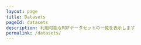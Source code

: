 ```yaml
---
layout: page
title: Datasets
pageId: datasets
description: 利用可能なRDFデータセットの一覧を表示します
permalink: /datasets/
---
```


<div id="DatasetsListView"></div>

<script>
document.addEventListener('DOMContentLoaded', function() {
  loadDatasets();
});

async function loadDatasets() {
  const datasetsListView = document.getElementById('DatasetsListView');
  
  try {
    const datasetLoader = DatasetsManager.getInstance();
    const datasets = await datasetLoader.getDatasets();
    
    if (!datasets || datasets.length === 0) {
      return;
    }
    
    renderDatasets(datasets);
    datasetsListView.style.display = 'block';
    // データ取得後にソート/フィルタの初期化を行う（空の実装）
    initSortAndFilter(datasets);
    
  } catch (error) {
    console.error('Error loading datasets:', error);
  }
}

function renderDatasets(datasets) {
  const container = document.getElementById('DatasetsListView');
  const baseUrl = window.SITE_BASE_URL || '';
  // 既存内容クリア
  container.innerHTML = '';
  const ul = document.createElement('ul');
  ul.className = 'datasets';

  datasets.forEach(dataset => {
    const li = document.createElement('li');
    li.className = 'dataset';
    const datasetCard = new DatasetCard(dataset, {
      showDescription: true,
      showTags: true,
      showLink: true,
      linkBaseUrl: baseUrl,
      iconRendering: 'svgOverlap',
      showHeaderMeta: true
    });
    const cardEl = datasetCard.getElement();
    li.appendChild(cardEl);
    ul.appendChild(li);
  });

  container.appendChild(ul);
}

// 将来のソート/フィルタ初期化用（現時点は空実装）
function initSortAndFilter(datasets) {
  const sortSelect = document.getElementById('sortSelect');
  // tagSelect will be created dynamically if the layout doesn't include it
  let tagSelect = document.getElementById('tagSelect');
  const orderSelect = document.getElementById('sortOrder');
  const sortSegment = document.getElementById('sortSegment');
  const sortOrderSegment = document.getElementById('sortOrderSegment');

  // populate tag select from DatasetsManager (if available)
  (async function populateTags() {
    try {
      const mgr = DatasetsManager.getInstance();
      if (typeof mgr.getAvailableTags === 'function') {
        const tags = await mgr.getAvailableTags();
        if (!tagSelect) {
          // try to find container in layout
          const datasetsNav = document.getElementById('DatasetsListView');
          // create a small control area above the list if not present
          const ctrl = document.createElement('div');
          ctrl.className = 'datasets-controls';
          tagSelect = document.createElement('select');
          tagSelect.id = 'tagSelect';
          ctrl.appendChild(tagSelect);
          datasetsNav.parentNode.insertBefore(ctrl, datasetsNav);
        }

        // clear and add options
        tagSelect.innerHTML = '';
        const optAll = document.createElement('option');
        optAll.value = '';
        optAll.textContent = 'All tags';
        tagSelect.appendChild(optAll);
        tags.forEach(t => {
          const o = document.createElement('option');
          o.value = t.id;
          o.textContent = `${t.id} (${t.count})`;
          tagSelect.appendChild(o);
        });

        tagSelect.addEventListener('change', () => {
          applySortFilter();
        });
      }
    } catch (e) {
      console.warn('populateTags failed', e);
    }
  })();

  function applySortFilter() {
    try {
      if (!Array.isArray(datasets)) return;
      let out = datasets.slice();

      // tag filter (select)
      const tag = tagSelect ? tagSelect.value : '';
      if (tag) {
        out = out.filter((ds) => Array.isArray(ds.tags) && ds.tags.includes(tag));
      }

      // sort with order (support segmented control + toggle)
      let sortValue = 'date';
      if (sortSegment) {
        const active = sortSegment.querySelector('button.-active');
        if (active) sortValue = active.dataset.sort || sortValue;
      } else if (sortSelect) {
        sortValue = sortSelect.value;
      }
      const order = (function(){
        if (sortOrderSegment) {
          const a = sortOrderSegment.querySelector('button.-active');
          if (a) return a.dataset.order || 'desc';
        }
        if (orderSelect) return orderSelect.value;
        return 'desc';
      })();
      if (sortValue === 'name') {
        out.sort((a, b) => {
          const A = (a.title || a.id || '').toString();
          const B = (b.title || b.id || '').toString();
          return order === 'asc' ? A.localeCompare(B) : B.localeCompare(A);
        });
      } else if (sortValue === 'date') {
        out.sort((a, b) => {
          const ta = Date.parse(a.issued || '') || 0;
          const tb = Date.parse(b.issued || '') || 0;
          return order === 'asc' ? ta - tb : tb - ta; // asc: older->newer, desc: newer->older
        });
      } else if (sortValue === 'triples') {
        out.sort((a, b) => {
          const na = Number(a.triple_count || 0);
          const nb = Number(b.triple_count || 0);
          return order === 'asc' ? na - nb : nb - na;
        });
      }

      // visual debug: set attribute and log
      const container = document.getElementById('DatasetsListView');
      if (container && sortValue) container.dataset.sortedBy = sortValue;
      console.info('[Datasets] applySortFilter:', { sort: sortValue, query: q, count: out.length });
      if (out.length > 0) console.debug('[Datasets] first 3 ids after sort:', out.slice(0, 3).map(d => d.id || d.title));

      renderDatasets(out);
    } catch (err) {
      console.error('applySortFilter error', err);
    }
  }

  if (sortSelect) sortSelect.addEventListener('change', applySortFilter);
  if (orderSelect) orderSelect.addEventListener('change', applySortFilter);
  // segmented control handlers
  if (sortSegment) {
    sortSegment.addEventListener('click', (e) => {
      const btn = e.target.closest('button');
      if (!btn) return;
      // update active
      Array.from(sortSegment.querySelectorAll('button')).forEach(b => {
        b.classList.toggle('-active', b === btn);
        b.setAttribute('aria-pressed', b === btn ? 'true' : 'false');
      });
      applySortFilter();
    });
  }
  if (sortOrderSegment) {
    sortOrderSegment.addEventListener('click', (e) => {
      const btn = e.target.closest('button');
      if (!btn) return;
      Array.from(sortOrderSegment.querySelectorAll('button')).forEach(b => {
        b.classList.toggle('-active', b === btn);
        b.setAttribute('aria-pressed', b === btn ? 'true' : 'false');
      });
      applySortFilter();
    });
  }

  // run once to reflect current control values and to verify handler wiring
  try {
    applySortFilter();
  } catch (e) {
    // swallow - already logged inside
  }
}

</script>
